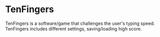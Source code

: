# TenFingers

TenFingers is a software/game that challenges the user's typing speed. TenFingers includes different settings, saving/loading high score.

